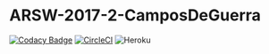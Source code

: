 # ARSW-2017-2-CamposDeGuerra
[![Codacy Badge](https://api.codacy.com/project/badge/Grade/f9bb15548f2e4539a886b4dd0d25ca30)](https://www.codacy.com/app/martinjhm271/ARSW-CamposDeGuerra?utm_source=github.com&amp;utm_medium=referral&amp;utm_content=martinjhm271/ARSW-CamposDeGuerra&amp;utm_campaign=Badge_Grade)
[![CircleCI](https://circleci.com/gh/martinjhm271/ARSW-CamposDeGuerra.svg?style=svg)](https://circleci.com/gh/martinjhm271/ARSW-CamposDeGuerra)
![Heroku](https://camposdeguerra.herokuapp.com/)
